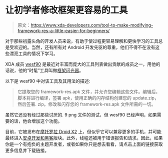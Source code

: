 # 让初学者修改框架更容易的工具

> 原文：<https://www.xda-developers.com/tool-to-make-modifying-framework-res-a-little-easier-for-beginners/>

对于那些初露头角的开发人员来说，有助于使过程更容易理解和更快学习的工具总是受欢迎的。当然，还有所有对 Android 开发先驱的尊重，他们不得不在没有这些漂亮工具的情况下学习。

XDA 成员 [wesf90](http://forum.xda-developers.com/member.php?u=4403753) 是最近对丰富而庞大的工具列表做出贡献的成员之一，用他的话说，他的“时髦”工具叫做[框架闪光器](http://forum.xda-developers.com/showthread.php?p=21113765#post21113765)。

以下是 wesf90 中对该工具及其用法的描述:

> 它提取您的 framework-res.apk 文件，并允许您编辑这些文件。编辑后，脚本将进行编译，签署 apk，使用正确的闪存结构创建您的 update.zip，然后签署. zip。修改和闪存您的 framework-res.apk 文件所需的一切。

虽然它还没有经过那些讨厌的. 9 png 文件的测试，但 wesf90 已经声明，如果需要的话，他会增加这个功能。

目前，它被发布在[摩托罗拉 Droid X2](http://forum.xda-developers.com/forumdisplay.php?f=1172) 上，但似乎它可以兼容更多的手机，并可能最终进入[安卓开发和黑客](http://forum.xda-developers.com/forumdisplay.php?f=564)版块。此外，线程还被用于错误报告和请求。因此，如果你是一个有抱负的主题开发者，或者如果你只是想去看看，请点击上面的链接获取更多信息并下载链接。